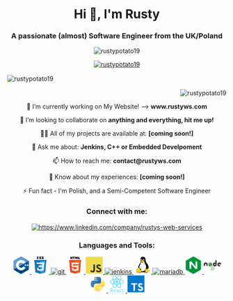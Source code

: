 <h1 align="center">Hi 👋, I'm Rusty</h1>
<h3 align="center">A passionate (almost) Software Engineer from the UK/Poland</h3>

<p align="center"> <img src="https://komarev.com/ghpvc/?username=rustypotato19&label=Profile%20views&color=0e75b6&style=flat" alt="rustypotato19" /> </p>

<p align="center"> <a href="https://github.com/ryo-ma/github-profile-trophy"><img src="https://github-profile-trophy.vercel.app/?username=rustypotato19" alt="rustypotato19" /></a> </p>
<p align="left"><img align="center" src="https://github-readme-stats.vercel.app/api/top-langs?username=rustypotato19&show_icons=true&locale=en&layout=compact" alt="rustypotato19" /></p>
<p align="right">&nbsp;<img align="center" src="https://github-readme-stats.vercel.app/api?username=rustypotato19&show_icons=true&locale=en" alt="rustypotato19" /></p></div>

<p align="center">🔭 I’m currently working on My Website! --> <strong>www.rustyws.com</strong></p>

<p align="center">👯 I’m looking to collaborate on <strong>anything and everything, hit me up!</strong></p>

<p align="center">👨‍💻 All of my projects are available at: <strong>[coming soon!]</strong></p>

<p align="center">💬 Ask me about: <strong>Jenkins, C++ or Embedded Develpoment</strong></p>

<p align="center"> 📫 How to reach me: <strong>contact@rustyws.com</strong></p>

<p align="center">📄 Know about my experiences: <strong>[coming soon!]</strong></p>

<p align="center">⚡ Fun fact - I'm Polish, and a Semi-Competent Software Engineer</p>


<h3 align="center">Connect with me:</h3>
<p align="center">
<a href="https://linkedin.com/in/https://www.linkedin.com/company/rustys-web-services" target="blank"><img align="center" src="https://raw.githubusercontent.com/rahuldkjain/github-profile-readme-generator/master/src/images/icons/Social/linked-in-alt.svg" alt="https://www.linkedin.com/company/rustys-web-services" height="30" width="40" /></a>
</p>

<h3 align="center">Languages and Tools:</h3>
<p align="center"> <a href="https://www.w3schools.com/cpp/" target="_blank" rel="noreferrer"> <img src="https://raw.githubusercontent.com/devicons/devicon/master/icons/cplusplus/cplusplus-original.svg" alt="cplusplus" width="40" height="40"/> </a> <a href="https://www.w3schools.com/css/" target="_blank" rel="noreferrer"> <img src="https://raw.githubusercontent.com/devicons/devicon/master/icons/css3/css3-original-wordmark.svg" alt="css3" width="40" height="40"/> </a> <a href="https://git-scm.com/" target="_blank" rel="noreferrer"> <img src="https://www.vectorlogo.zone/logos/git-scm/git-scm-icon.svg" alt="git" width="40" height="40"/> </a> <a href="https://www.w3.org/html/" target="_blank" rel="noreferrer"> <img src="https://raw.githubusercontent.com/devicons/devicon/master/icons/html5/html5-original-wordmark.svg" alt="html5" width="40" height="40"/> </a> <a href="https://developer.mozilla.org/en-US/docs/Web/JavaScript" target="_blank" rel="noreferrer"> <img src="https://raw.githubusercontent.com/devicons/devicon/master/icons/javascript/javascript-original.svg" alt="javascript" width="40" height="40"/> </a> <a href="https://www.jenkins.io" target="_blank" rel="noreferrer"> <img src="https://www.vectorlogo.zone/logos/jenkins/jenkins-icon.svg" alt="jenkins" width="40" height="40"/> </a> <a href="https://www.linux.org/" target="_blank" rel="noreferrer"> <img src="https://raw.githubusercontent.com/devicons/devicon/master/icons/linux/linux-original.svg" alt="linux" width="40" height="40"/> </a> <a href="https://mariadb.org/" target="_blank" rel="noreferrer"> <img src="https://www.vectorlogo.zone/logos/mariadb/mariadb-icon.svg" alt="mariadb" width="40" height="40"/> </a> <a href="https://www.nginx.com" target="_blank" rel="noreferrer"> <img src="https://raw.githubusercontent.com/devicons/devicon/master/icons/nginx/nginx-original.svg" alt="nginx" width="40" height="40"/> </a> <a href="https://nodejs.org" target="_blank" rel="noreferrer"> <img src="https://raw.githubusercontent.com/devicons/devicon/master/icons/nodejs/nodejs-original-wordmark.svg" alt="nodejs" width="40" height="40"/> </a> <a href="https://www.python.org" target="_blank" rel="noreferrer"> <img src="https://raw.githubusercontent.com/devicons/devicon/master/icons/python/python-original.svg" alt="python" width="40" height="40"/> </a> <a href="https://reactjs.org/" target="_blank" rel="noreferrer"> <img src="https://raw.githubusercontent.com/devicons/devicon/master/icons/react/react-original-wordmark.svg" alt="react" width="40" height="40"/> </a> <a href="https://www.typescriptlang.org/" target="_blank" rel="noreferrer"> <img src="https://raw.githubusercontent.com/devicons/devicon/master/icons/typescript/typescript-original.svg" alt="typescript" width="40" height="40"/> </a> </p>

